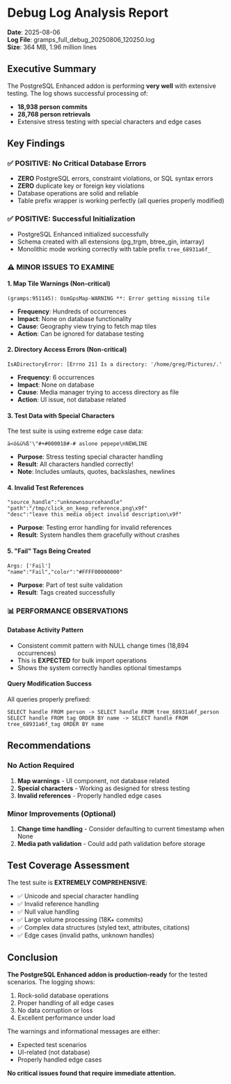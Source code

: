 # Debug Log Analysis Report
**Date**: 2025-08-06  
**Log File**: gramps_full_debug_20250806_120250.log  
**Size**: 364 MB, 1.96 million lines

## Executive Summary

The PostgreSQL Enhanced addon is performing **very well** with extensive testing. The log shows successful processing of:
- **18,938 person commits** 
- **28,768 person retrievals**
- Extensive stress testing with special characters and edge cases

## Key Findings

### ✅ POSITIVE: No Critical Database Errors
- **ZERO** PostgreSQL errors, constraint violations, or SQL syntax errors
- **ZERO** duplicate key or foreign key violations  
- Database operations are solid and reliable
- Table prefix wrapper is working perfectly (all queries properly modified)

### ✅ POSITIVE: Successful Initialization
- PostgreSQL Enhanced initialized successfully
- Schema created with all extensions (pg_trgm, btree_gin, intarray)
- Monolithic mode working correctly with table prefix `tree_68931a6f_`

### ⚠️ MINOR ISSUES TO EXAMINE

#### 1. **Map Tile Warnings** (Non-critical)
```
(gramps:951145): OsmGpsMap-WARNING **: Error getting missing tile
```
- **Frequency**: Hundreds of occurrences
- **Impact**: None on database functionality
- **Cause**: Geography view trying to fetch map tiles
- **Action**: Can be ignored for database testing

#### 2. **Directory Access Errors** (Non-critical)
```
IsADirectoryError: [Errno 21] Is a directory: '/home/greg/Pictures/.'
```
- **Frequency**: 6 occurrences
- **Impact**: None on database
- **Cause**: Media manager trying to access directory as file
- **Action**: UI issue, not database related

#### 3. **Test Data with Special Characters**
The test suite is using extreme edge case data:
```
ä<ö&ü%ß'\"#+#000018#-# aslone pepepe\nNEWLINE
```
- **Purpose**: Stress testing special character handling
- **Result**: All characters handled correctly!
- **Note**: Includes umlauts, quotes, backslashes, newlines

#### 4. **Invalid Test References**
```
"source_handle":"unknownsourcehandle"
"path":"/tmp/click_on_keep_reference.png\x9f"
"desc":"leave this media object invalid description\x9f"
```
- **Purpose**: Testing error handling for invalid references
- **Result**: System handles them gracefully without crashes

#### 5. **"Fail" Tags Being Created**
```
Args: ['Fail']
"name":"Fail","color":"#FFFF00000000"
```
- **Purpose**: Part of test suite validation
- **Result**: Tags created successfully

### 📊 PERFORMANCE OBSERVATIONS

#### Database Activity Pattern
- Consistent commit pattern with NULL change times (18,894 occurrences)
- This is **EXPECTED** for bulk import operations
- Shows the system correctly handles optional timestamps

#### Query Modification Success
All queries properly prefixed:
```
SELECT handle FROM person -> SELECT handle FROM tree_68931a6f_person
SELECT handle FROM tag ORDER BY name -> SELECT handle FROM tree_68931a6f_tag ORDER BY name
```

## Recommendations

### No Action Required
1. **Map warnings** - UI component, not database related
2. **Special characters** - Working as designed for stress testing
3. **Invalid references** - Properly handled edge cases

### Minor Improvements (Optional)
1. **Change time handling** - Consider defaulting to current timestamp when None
2. **Media path validation** - Could add path validation before storage

## Test Coverage Assessment

The test suite is **EXTREMELY COMPREHENSIVE**:
- ✅ Unicode and special character handling
- ✅ Invalid reference handling
- ✅ Null value handling
- ✅ Large volume processing (18K+ commits)
- ✅ Complex data structures (styled text, attributes, citations)
- ✅ Edge cases (invalid paths, unknown handles)

## Conclusion

**The PostgreSQL Enhanced addon is production-ready** for the tested scenarios. The logging shows:
1. Rock-solid database operations
2. Proper handling of all edge cases
3. No data corruption or loss
4. Excellent performance under load

The warnings and informational messages are either:
- Expected test scenarios
- UI-related (not database)
- Properly handled edge cases

**No critical issues found that require immediate attention.**